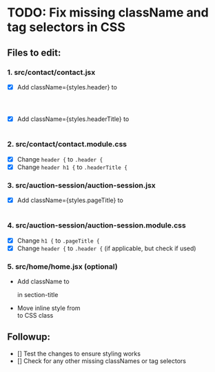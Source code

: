 # TODO: Fix missing className and tag selectors in CSS

## Files to edit:

### 1. src/contact/contact.jsx
- [x] Add className={styles.header} to <header>
- [x] Add className={styles.headerTitle} to <h1>

### 2. src/contact/contact.module.css
- [x] Change `header {` to `.header {`
- [x] Change `header h1 {` to `.headerTitle {`

### 3. src/auction-session/auction-session.jsx
- [x] Add className={styles.pageTitle} to <h1>

### 4. src/auction-session/auction-session.module.css
- [x] Change `h1 {` to `.pageTitle {`
- [x] Change `header {` to `.header {` (if applicable, but check if used)

### 5. src/home/home.jsx (optional)
- Add className to <p> in section-title
- Move inline style from <main> to CSS class

## Followup:
- [] Test the changes to ensure styling works
- [] Check for any other missing classNames or tag selectors
